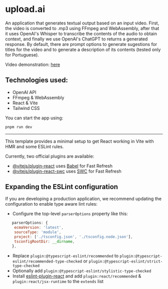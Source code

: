 # upload.ai

An application that generates textual output based on an input video. First, the video is converted to .mp3 using FFmpeg and WebAssembly, after that it uses OpenAI's Whisper to transcribe the contents of the audio to obtain context, and finally we use OpenAI's ChatGPT to returns a generated response. By default, there are prompt options to generate sugestions for titles for the video and to generate a description of its contents (tested only for Portuguese). 

Video demonstration: [here](https://youtu.be/rCSpkbEb-Jo)

## Technologies used:
- OpenAI API
- FFmpeg & WebAssembly
- React & Vite
- Tailwind CSS

You can start the app using:
```sh
pnpm run dev
```

---
This template provides a minimal setup to get React working in Vite with HMR and some ESLint rules.

Currently, two official plugins are available:

- [@vitejs/plugin-react](https://github.com/vitejs/vite-plugin-react/blob/main/packages/plugin-react/README.md) uses [Babel](https://babeljs.io/) for Fast Refresh
- [@vitejs/plugin-react-swc](https://github.com/vitejs/vite-plugin-react-swc) uses [SWC](https://swc.rs/) for Fast Refresh

## Expanding the ESLint configuration

If you are developing a production application, we recommend updating the configuration to enable type aware lint rules:

- Configure the top-level `parserOptions` property like this:

```js
   parserOptions: {
    ecmaVersion: 'latest',
    sourceType: 'module',
    project: ['./tsconfig.json', './tsconfig.node.json'],
    tsconfigRootDir: __dirname,
   },
```

- Replace `plugin:@typescript-eslint/recommended` to `plugin:@typescript-eslint/recommended-type-checked` or `plugin:@typescript-eslint/strict-type-checked`
- Optionally add `plugin:@typescript-eslint/stylistic-type-checked`
- Install [eslint-plugin-react](https://github.com/jsx-eslint/eslint-plugin-react) and add `plugin:react/recommended` & `plugin:react/jsx-runtime` to the `extends` list
